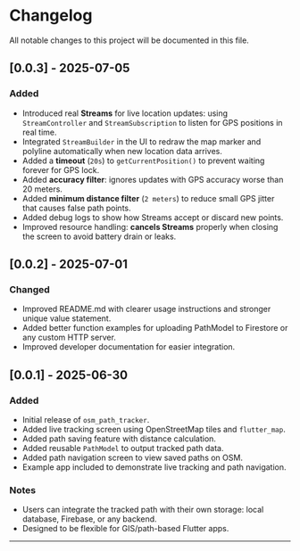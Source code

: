 # Changelog

All notable changes to this project will be documented in this file.

## [0.0.3] - 2025-07-05

### Added
- Introduced real **Streams** for live location updates: using `StreamController` and `StreamSubscription` to listen for GPS positions in real time.
- Integrated `StreamBuilder` in the UI to redraw the map marker and polyline automatically when new location data arrives.
- Added a **timeout** (`20s`) to `getCurrentPosition()` to prevent waiting forever for GPS lock.
- Added **accuracy filter**: ignores updates with GPS accuracy worse than 20 meters.
- Added **minimum distance filter** (`2 meters`) to reduce small GPS jitter that causes false path points.
- Added debug logs to show how Streams accept or discard new points.
- Improved resource handling: **cancels Streams** properly when closing the screen to avoid battery drain or leaks.


## [0.0.2] - 2025-07-01

### Changed
- Improved README.md with clearer usage instructions and stronger unique value statement.
- Added better function examples for uploading PathModel to Firestore or any custom HTTP server.
- Improved developer documentation for easier integration.

## [0.0.1] - 2025-06-30

### Added
- Initial release of `osm_path_tracker`.
- Added live tracking screen using OpenStreetMap tiles and `flutter_map`.
- Added path saving feature with distance calculation.
- Added reusable `PathModel` to output tracked path data.
- Added path navigation screen to view saved paths on OSM.
- Example app included to demonstrate live tracking and path navigation.

### Notes
- Users can integrate the tracked path with their own storage: local database, Firebase, or any backend.
- Designed to be flexible for GIS/path-based Flutter apps.

---

